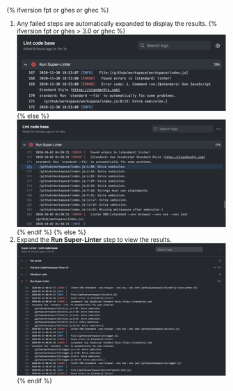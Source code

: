 {% ifversion fpt or ghes or ghec %}
1. Any failed steps are automatically expanded to display the results.
   {% ifversion fpt or ghes > 3.0 or ghec %}
   ![Super linter workflow results](/assets/images/help/repository/super-linter-workflow-results-updated-2.png){% else %}
![Super linter workflow results](/assets/images/help/repository/super-linter-workflow-results-updated.png){% endif %}
{% else %}
1. Expand the **Run Super-Linter** step to view the results. ![Super linter workflow results](/assets/images/help/repository/super-linter-workflow-results.png)
{% endif %}
